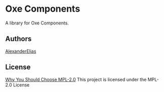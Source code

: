 # Oxe Components
A library for Oxe Components.

## Authors
[AlexanderElias](https://github.com/AlexanderElias)

## License
[Why You Should Choose MPL-2.0](http://veldstra.org/2016/12/09/you-should-choose-mpl2-for-your-opensource-project.html)
This project is licensed under the MPL-2.0 License
